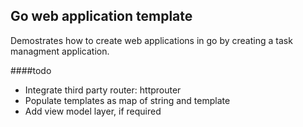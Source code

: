 ## Go web application template
Demostrates how to create web applications in go by creating a task managment application.

####todo
- Integrate third party router: httprouter
- Populate templates as map of string and template
- Add view model layer, if required


